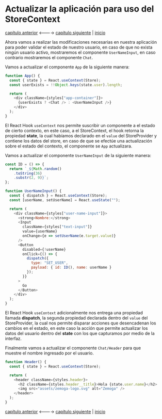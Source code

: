 # Actualizar la aplicación para uso del StoreContext

[capítulo anterior](Chapter_06.md) <----> [capítulo siguiente](Chapter_08.md) | [inicio](README.md)

Ahora vamos a realizar las modificaciones necesarias en nuestra aplicación para poder validar el estado de nuestro usuario, en caso de que no exista ningún usuario activo, mostraremos el componente `UserNameInput`, en caso contrario mostraremos el componente `Chat`.

Vamos a actualizar el componente `App` de la siguiente manera:

```javascript
function App() {
  const { state } = React.useContext(Store);
  const userExists = !!Object.keys(state.user).length;

  return (
    <div className={styles["app-container"]}>
      {userExists ? <Chat /> : <UserNameInput />}
    </div>
  );
}
```

El React Hook `useContext` nos permite suscribir un componente a el estado de cierto contexto, en este caso, a el StoreContext, el hook retorna la propiedad **state**, la cual habíamos declarado en el `value` del StoreProvider y contiene los datos del store, en caso de que se efectúe una actualización sobre el estado del contexto, el componente se `App` actualizara.

Vamos a actualizar el componente `UserNameInput` de la siguiente manera:

```javascript
const ID = () => {
  return `_${Math.random()
    .toString(36)
    .substr(2, 9)}`;
};

function UserNameInput() {
  const { dispatch } = React.useContext(Store);
  const [userName, setUserName] = React.useState("");

  return (
    <div className={styles["user-name-input"]}>
      <strong>Nombre:</strong>
      <Input
        className={styles["text-input"]}
        value={userName}
        onChange={e => setUserName(e.target.value)}
      />
      <Button
        disabled={!userName}
        onClick={() => {
          dispatch({
            type: "SET_USER",
            payload: { id: ID(), name: userName }
          });
        }}
      >
        Go
      </Button>
    </div>
  );
}
```

El React Hook `useContext` adicionalmente nos entrega una propiedad llamada **dispatch**, la segunda propiedad declarada dentro del `value` del StoreProvider, la cual nos permite disparar acciones que desencadenan los cambios en el estado, en este caso la acción que permite actualizar los datos del usuario dentro del **state** con los que capturamos por medio de la interfaz.

Finalmente vamos a actualizar el componente `Chat/Header` para que muestre el nombre ingresado por el usuario.

```javascript
function Header() {
  const { state } = React.useContext(Store);

  return (
    <header className={styles.header}>
      <h2 className={styles.header__title}>Hola {state.user.name}</h2>
      <img src="assets/zemoga-logo.svg" alt="Zemoga" />
    </header>
  );
}
```

[capítulo anterior](Chapter_06.md) <----> [capítulo siguiente](Chapter_08.md) | [inicio](README.md)
